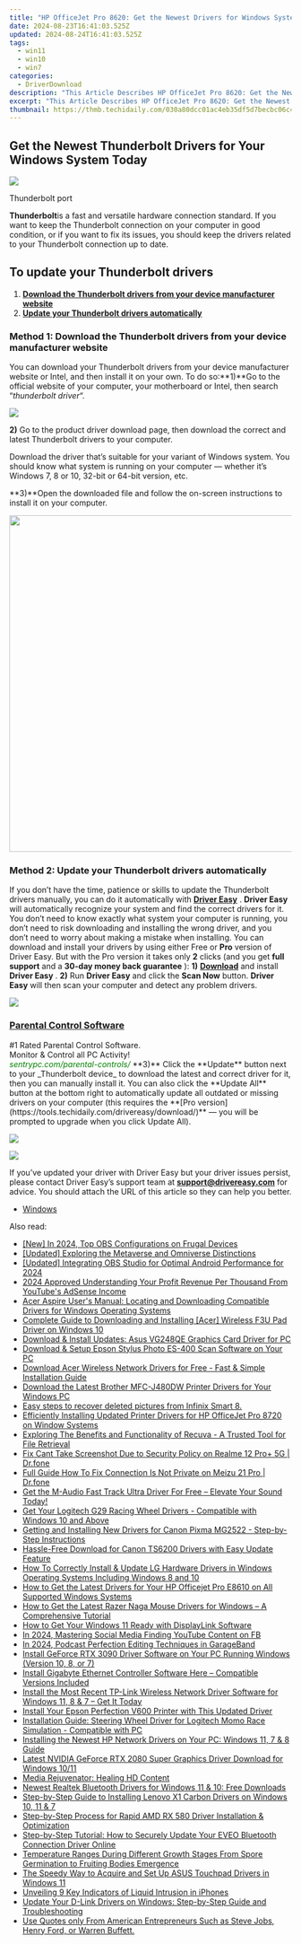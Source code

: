 ```yaml
---
title: "HP OfficeJet Pro 8620: Get the Newest Drivers for Windows Systems"
date: 2024-08-23T16:41:03.525Z
updated: 2024-08-24T16:41:03.525Z
tags:
  - win11
  - win10
  - win7
categories:
  - DriverDownload
description: "This Article Describes HP OfficeJet Pro 8620: Get the Newest Drivers for Windows Systems"
excerpt: "This Article Describes HP OfficeJet Pro 8620: Get the Newest Drivers for Windows Systems"
thumbnail: https://thmb.techidaily.com/030a80dcc01ac4eb35df5d7becbc06c4dd790eaec3e87ce12f12836d8ba534a0.jpg
---
```


## Get the Newest Thunderbolt Drivers for Your Windows System Today

![](https://images.drivereasy.com/wp-content/uploads/2018/06/img_5b29ca92d165c.png)

 Thunderbolt port

**Thunderbolt**is a fast and versatile hardware connection standard. If you want to keep the Thunderbolt connection on your computer in good condition, or if you want to fix its issues, you should keep the drivers related to your Thunderbolt connection up to date.

## To update your Thunderbolt drivers

1. [**Download the Thunderbolt drivers from your device manufacturer website**](https://tools.techidaily.com/drivereasy/download/)
2. [**Update your Thunderbolt drivers automatically**](https://tools.techidaily.com/drivereasy/download/)

### Method 1: Download the Thunderbolt drivers from your device manufacturer website

You can download your Thunderbolt drivers from your device manufacturer website or Intel, and then install it on your own. To do so:**1)**Go to the official website of your computer, your motherboard or Intel, then search “_thunderbolt driver_“.

![](https://images.drivereasy.com/wp-content/uploads/2018/06/img_5b29c6b4ddf40.jpg)

**2)** Go to the product driver download page, then download the correct and latest Thunderbolt drivers to your computer.

 Download the driver that’s suitable for your variant of Windows system. You should know what system is running on your computer — whether it’s Windows 7, 8 or 10, 32-bit or 64-bit version, etc.

**3)**Open the downloaded file and follow the on-screen instructions to install it on your computer.

<!-- affiliate ads begin -->
<a href="https://appsumo.8odi.net/c/5597632/2068407/7443" target="_top" id="2068407"><img src="//a.impactradius-go.com/display-ad/7443-2068407" border="0" alt="" width="1200" height="600"/></a><img height="0" width="0" src="https://appsumo.8odi.net/i/5597632/2068407/7443" style="position:absolute;visibility:hidden;" border="0" />
<!-- affiliate ads end -->
### Method 2: Update your Thunderbolt drivers automatically

If you don’t have the time, patience or skills to update the Thunderbolt drivers manually, you can do it automatically with [**Driver Easy**](https://tools.techidaily.com/drivereasy/download/) . **Driver Easy**  will automatically recognize your system and find the correct drivers for it. You don’t need to know exactly what system your computer is running, you don’t need to risk downloading and installing the wrong driver, and you don’t need to worry about making a mistake when installing.  You can download and install your drivers by using either Free or **Pro**  version of Driver Easy. But with the Pro version it takes only **2**  clicks (and you get **full support** and a **30-day money back guarantee** ): **1)** [**Download**](https://tools.techidaily.com/drivereasy/download/) and install **Driver Easy** . **2)** Run **Driver Easy** and click the **Scan Now** button. **Driver Easy**  will then scan your computer and detect any problem drivers.

![](https://images.drivereasy.com/wp-content/uploads/2018/06/img_5b1a66b4a3dfe.jpg)

<!-- affiliate ads begin -->
<h3 id="200610"><a href="https://sentrypc.7eer.net/c/5597632/200610/3022">Parental Control Software</a></h3>
<span class="text-ad-content">
	#1 Rated Parental Control Software.<br/>
	Monitor & Control all PC Activity!<br/>
		<cite style="color:green">sentrypc.com/parental-controls/</cite>
	</span><img height="0" width="0" src="https://sentrypc.7eer.net/i/5597632/200610/3022" style="position:absolute;visibility:hidden;" border="0" />
<!-- affiliate ads end -->
**3)**  Click the **Update**  button next to your _Thunderbolt device_ to download the latest and correct driver for it, then you can manually install it. You can also click the **Update All**  button at the bottom right to automatically update all outdated or missing drivers on your computer (this requires the **[Pro version](https://tools.techidaily.com/drivereasy/download/)**  — you will be prompted to upgrade when you click Update All).

![](https://images.drivereasy.com/wp-content/uploads/2018/06/img_5b29c95e8c019.jpg)

<!-- affiliate ads begin -->
<a href="https://secure.2checkout.com/order/checkout.php?PRODS=3546200&QTY=1&AFFILIATE=108875&CART=1"><img src="http://www.binteko.com/sites/default/files/banner01_468x60a.gif" border="0"></a>
<!-- affiliate ads end -->
 If you’ve updated your driver with Driver Easy but your driver issues persist, please contact Driver Easy’s support team at **[support@drivereasy.com](https://tools.techidaily.com/drivereasy/download/)**  for advice. You should attach the URL of this article so they can help you better.

* [Windows](https://tools.techidaily.com/drivereasy/download/)

<ins class="adsbygoogle"
     style="display:block"
     data-ad-format="autorelaxed"
     data-ad-client="ca-pub-7571918770474297"
     data-ad-slot="1223367746"></ins>



<ins class="adsbygoogle"
     style="display:block"
     data-ad-client="ca-pub-7571918770474297"
     data-ad-slot="8358498916"
     data-ad-format="auto"
     data-full-width-responsive="true"></ins>

<span class="atpl-alsoreadstyle">Also read:</span>
<div><ul>
<li><a href="https://screen-recording.techidaily.com/new-in-2024-top-obs-configurations-on-frugal-devices/"><u>[New] In 2024, Top OBS Configurations on Frugal Devices</u></a></li>
<li><a href="https://some-knowledge.techidaily.com/updated-exploring-the-metaverse-and-omniverse-distinctions/"><u>[Updated] Exploring the Metaverse and Omniverse Distinctions</u></a></li>
<li><a href="https://video-capture.techidaily.com/updated-integrating-obs-studio-for-optimal-android-performance-for-2024/"><u>[Updated] Integrating OBS Studio for Optimal Android Performance for 2024</u></a></li>
<li><a href="https://youtube-help.techidaily.com/2024-approved-understanding-your-profit-revenue-per-thousand-from-youtubes-adsense-income/"><u>2024 Approved  Understanding Your Profit  Revenue Per Thousand From YouTube's AdSense Income</u></a></li>
<li><a href="https://driver-download.techidaily.com/acer-aspire-users-manual-locating-and-downloading-compatible-drivers-for-windows-operating-systems/"><u>Acer Aspire User's Manual: Locating and Downloading Compatible Drivers for Windows Operating Systems</u></a></li>
<li><a href="https://driver-download.techidaily.com/complete-guide-to-downloading-and-installing-acer-wireless-f3u-pad-driver-on-windows-10/"><u>Complete Guide to Downloading and Installing [Acer] Wireless F3U Pad Driver on Windows 10</u></a></li>
<li><a href="https://driver-download.techidaily.com/download-and-install-updates-asus-vg248qe-graphics-card-driver-for-pc/"><u>Download & Install Updates: Asus VG248QE Graphics Card Driver for PC</u></a></li>
<li><a href="https://driver-download.techidaily.com/download-and-setup-epson-stylus-photo-es-400-scan-software-on-your-pc/"><u>Download & Setup Epson Stylus Photo ES-400 Scan Software on Your PC</u></a></li>
<li><a href="https://driver-download.techidaily.com/download-acer-wireless-network-drivers-for-free-fast-and-simple-installation-guide/"><u>Download Acer Wireless Network Drivers for Free - Fast & Simple Installation Guide</u></a></li>
<li><a href="https://driver-download.techidaily.com/download-the-latest-brother-mfc-j480dw-printer-drivers-for-your-windows-pc/"><u>Download the Latest Brother MFC-J480DW Printer Drivers for Your Windows PC</u></a></li>
<li><a href="https://phone-solutions.techidaily.com/easy-steps-to-recover-deleted-pictures-from-infinix-smart-8-by-fonelab-android-recover-pictures/"><u>Easy steps to recover deleted pictures from Infinix Smart 8.</u></a></li>
<li><a href="https://driver-download.techidaily.com/efficiently-installing-updated-printer-drivers-for-hp-officejet-pro-8720-on-window-systems/"><u>Efficiently Installing Updated Printer Drivers for HP OfficeJet Pro 8720 on Window Systems</u></a></li>
<li><a href="https://technical-tips.techidaily.com/exploring-the-benefits-and-functionality-of-recuva-a-trusted-tool-for-file-retrieval/"><u>Exploring The Benefits and Functionality of Recuva - A Trusted Tool for File Retrieval</u></a></li>
<li><a href="https://howto.techidaily.com/fix-cant-take-screenshot-due-to-security-policy-on-realme-12-proplus-5g-drfone-by-drfone-fix-android-problems-fix-android-problems/"><u>Fix Cant Take Screenshot Due to Security Policy on Realme 12 Pro+ 5G | Dr.fone</u></a></li>
<li><a href="https://howto.techidaily.com/full-guide-how-to-fix-connection-is-not-private-on-meizu-21-pro-drfone-by-drfone-fix-android-problems-fix-android-problems/"><u>Full Guide How To Fix Connection Is Not Private on Meizu 21 Pro | Dr.fone</u></a></li>
<li><a href="https://driver-download.techidaily.com/get-the-m-audio-fast-track-ultra-driver-for-free-elevate-your-sound-today/"><u>Get the M-Audio Fast Track Ultra Driver For Free – Elevate Your Sound Today!</u></a></li>
<li><a href="https://driver-download.techidaily.com/1722975943930-get-your-logitech-g29-racing-wheel-drivers-compatible-with-windows-10-and-above/"><u>Get Your Logitech G29 Racing Wheel Drivers - Compatible with Windows 10 and Above</u></a></li>
<li><a href="https://driver-download.techidaily.com/getting-and-installing-new-drivers-for-canon-pixma-mg2522-step-by-step-instructions/"><u>Getting and Installing New Drivers for Canon Pixma MG2522 - Step-by-Step Instructions</u></a></li>
<li><a href="https://driver-download.techidaily.com/hassle-free-download-for-canon-ts6200-drivers-with-easy-update-feature/"><u>Hassle-Free Download for Canon TS6200 Drivers with Easy Update Feature</u></a></li>
<li><a href="https://driver-download.techidaily.com/how-to-correctly-install-and-update-lg-hardware-drivers-in-windows-operating-systems-including-windows-8-and-10/"><u>How To Correctly Install & Update LG Hardware Drivers in Windows Operating Systems Including Windows 8 and 10</u></a></li>
<li><a href="https://driver-download.techidaily.com/how-to-get-the-latest-drivers-for-your-hp-officejet-pro-e8610-on-all-supported-windows-systems/"><u>How to Get the Latest Drivers for Your HP Officejet Pro E8610 on All Supported Windows Systems</u></a></li>
<li><a href="https://driver-download.techidaily.com/how-to-get-the-latest-razer-naga-mouse-drivers-for-windows-a-comprehensive-tutorial/"><u>How to Get the Latest Razer Naga Mouse Drivers for Windows – A Comprehensive Tutorial</u></a></li>
<li><a href="https://driver-download.techidaily.com/how-to-get-your-windows-11-ready-with-displaylink-software/"><u>How to Get Your Windows 11 Ready with DisplayLink Software</u></a></li>
<li><a href="https://facebook-video-content.techidaily.com/in-2024-mastering-social-media-finding-youtube-content-on-fb/"><u>In 2024, Mastering Social Media  Finding YouTube Content on FB</u></a></li>
<li><a href="https://some-guidance.techidaily.com/in-2024-podcast-perfection-editing-techniques-in-garageband/"><u>In 2024, Podcast Perfection  Editing Techniques in GarageBand</u></a></li>
<li><a href="https://driver-download.techidaily.com/install-geforce-rtx-3090-driver-software-on-your-pc-running-windows-version-10-8-or-7/"><u>Install GeForce RTX 3090 Driver Software on Your PC Running Windows (Version 10, 8, or 7)</u></a></li>
<li><a href="https://driver-download.techidaily.com/install-gigabyte-ethernet-controller-software-here-compatible-versions-included/"><u>Install Gigabyte Ethernet Controller Software Here – Compatible Versions Included</u></a></li>
<li><a href="https://driver-download.techidaily.com/1722974430142-install-the-most-recent-tp-link-wireless-network-driver-software-for-windows-11-8-and-7-get-it-today/"><u>Install the Most Recent TP-Link Wireless Network Driver Software for Windows 11, 8 & 7 – Get It Today</u></a></li>
<li><a href="https://driver-download.techidaily.com/install-your-epson-perfection-v600-printer-with-this-updated-driver/"><u>Install Your Epson Perfection V600 Printer with This Updated Driver</u></a></li>
<li><a href="https://driver-download.techidaily.com/installation-guide-steering-wheel-driver-for-logitech-momo-race-simulation-compatible-with-pc/"><u>Installation Guide: Steering Wheel Driver for Logitech Momo Race Simulation - Compatible with PC</u></a></li>
<li><a href="https://driver-download.techidaily.com/installing-the-newest-hp-network-drivers-on-your-pc-windows-11-7-and-8-guide/"><u>Installing the Newest HP Network Drivers on Your PC: Windows 11, 7 & 8 Guide</u></a></li>
<li><a href="https://driver-download.techidaily.com/latest-nvidia-geforce-rtx-2080-super-graphics-driver-download-for-windows-1011/"><u>Latest NVIDIA GeForce RTX 2080 Super Graphics Driver Download for Windows 10/11</u></a></li>
<li><a href="https://data-wizards.techidaily.com/media-rejuvenator-healing-hd-content/"><u>Media Rejuvenator: Healing HD Content</u></a></li>
<li><a href="https://driver-download.techidaily.com/newest-realtek-bluetooth-drivers-for-windows-11-and-10-free-downloads/"><u>Newest Realtek Bluetooth Drivers for Windows 11 & 10: Free Downloads</u></a></li>
<li><a href="https://driver-download.techidaily.com/step-by-step-guide-to-installing-lenovo-x1-carbon-drivers-on-windows-10-11-and-7/"><u>Step-by-Step Guide to Installing Lenovo X1 Carbon Drivers on Windows 10, 11 & 7</u></a></li>
<li><a href="https://driver-download.techidaily.com/step-by-step-process-for-rapid-amd-rx-580-driver-installation-and-optimization/"><u>Step-by-Step Process for Rapid AMD RX 580 Driver Installation & Optimization</u></a></li>
<li><a href="https://driver-download.techidaily.com/step-by-step-tutorial-how-to-securely-update-your-eveo-bluetooth-connection-driver-online/"><u>Step-by-Step Tutorial: How to Securely Update Your EVEO Bluetooth Connection Driver Online</u></a></li>
<li><a href="https://driver-download.techidaily.com/temperature-ranges-during-different-growth-stages-from-spore-germination-to-fruiting-bodies-emergence/"><u>Temperature Ranges During Different Growth Stages From Spore Germination to Fruiting Bodies Emergence</u></a></li>
<li><a href="https://driver-download.techidaily.com/the-speedy-way-to-acquire-and-set-up-asus-touchpad-drivers-in-windows-11/"><u>The Speedy Way to Acquire and Set Up ASUS Touchpad Drivers in Windows 11</u></a></li>
<li><a href="https://fox-that.techidaily.com/unveiling-9-key-indicators-of-liquid-intrusion-in-iphones/"><u>Unveiling 9 Key Indicators of Liquid Intrusion in iPhones</u></a></li>
<li><a href="https://driver-download.techidaily.com/update-your-d-link-drivers-on-windows-step-by-step-guide-and-troubleshooting/"><u>Update Your D-Link Drivers on Windows: Step-by-Step Guide and Troubleshooting</u></a></li>
<li><a href="https://driver-download.techidaily.com/use-quotes-only-from-american-entrepreneurs-such-as-steve-jobs-henry-ford-or-warren-buffett/"><u>Use Quotes only From American Entrepreneurs Such as Steve Jobs, Henry Ford, or Warren Buffett.</u></a></li>
</ul></div>
